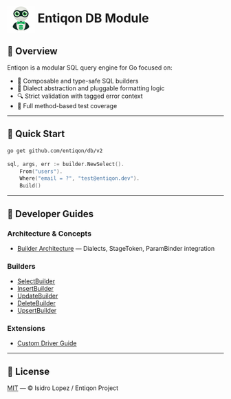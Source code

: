 <h1><img src="https://github.com/entiqon/entiqon/blob/main/assets/entiqon_datacon.png?raw=true.png" align="center" height="64" width="64"> Entiqon DB Module</h1>

## 🌱 Overview

Entiqon is a modular SQL query engine for Go focused on:

* 🧱 Composable and type-safe SQL builders
* 🔄 Dialect abstraction and pluggable formatting logic
* 🔍 Strict validation with tagged error context
* 🧪 Full method-based test coverage

---

## 🚀 Quick Start

```bash
go get github.com/entiqon/db/v2
```

```go
sql, args, err := builder.NewSelect().
    From("users").
    Where("email = ?", "test@entiqon.dev").
    Build()
```

---

## 📘 Developer Guides

### Architecture & Concepts

- [Builder Architecture](./builder_guide_updates.md) — Dialects, StageToken, ParamBinder integration

### Builders

- [SelectBuilder](docs/dev/builder/select_builder.md)
- [InsertBuilder](docs/dev/builder/insert_builder.md)
- [UpdateBuilder](docs/dev/builder/update_builder.md)
- [DeleteBuilder](docs/dev/builder/delete_builder.md)
- [UpsertBuilder](docs/dev/builder/upsert_builder.md)

### Extensions

- [Custom Driver Guide](docs/dev/core/driver/custom_driver_guide.md)

---

## 📄 License

[MIT](../LICENSE) — © Isidro Lopez / Entiqon Project